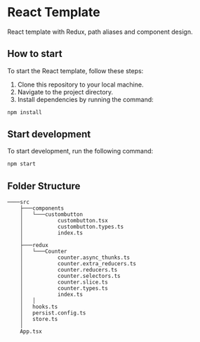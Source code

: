 # React Template

React template with Redux, path aliases and component design.

## How to start

To start the React template, follow these steps:

1. Clone this repository to your local machine.
2. Navigate to the project directory.
3. Install dependencies by running the command:
 ```bash
 npm install
 ```

## Start development

To start development, run the following command:
```bash
npm start
```

## Folder Structure
```plaintext
────src
    ├───components
    │   └───custombutton
    │           custombutton.tsx
    │           custombutton.types.ts
    │           index.ts
    │
    ├───redux
    │   └───Counter
    │           counter.async_thunks.ts
    │           counter.extra_reducers.ts
    │           counter.reducers.ts
    │           counter.selectors.ts
    │           counter.slice.ts
    │           counter.types.ts
    │           index.ts
    │   │
    │   hooks.ts
    │   persist.config.ts
    │   store.ts
    │
    App.tsx
```
